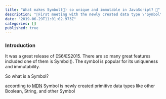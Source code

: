 ```yaml
---
title: "What makes Symbol(👑) so unique and immutable in JavaScript? 🐒"
description: "👔First meeting with the newly created data type \"Symbol\"."
date: "2019-06-29T11:01:02.973Z"
categories: []
published: true
---
```


  

### Introduction

It was a great release of ES6/ES2015. There are so many great features included one of them is Symbol(). The symbol is popular for its uniqueness and immutability.

So what is a Symbol?

according to [MDN](https://developer.mozilla.org/en-US/docs/Glossary/Symbol) Symbol is newly created primitive data types like other Boolean, String, and other Symbol
